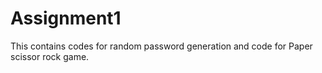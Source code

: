 # Assignment1
This contains codes for random password generation and code for Paper scissor rock game.
